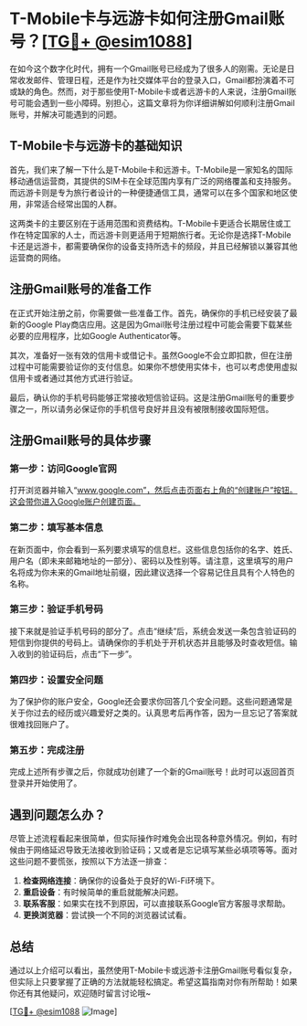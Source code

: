 # T-Mobile卡与远游卡如何注册Gmail账号？[[TG💪+ @esim1088](https://t.me/s/esim1088)]

在如今这个数字化时代，拥有一个Gmail账号已经成为了很多人的刚需。无论是日常收发邮件、管理日程，还是作为社交媒体平台的登录入口，Gmail都扮演着不可或缺的角色。然而，对于那些使用T-Mobile卡或者远游卡的人来说，注册Gmail账号可能会遇到一些小障碍。别担心，这篇文章将为你详细讲解如何顺利注册Gmail账号，并解决可能遇到的问题。

## T-Mobile卡与远游卡的基础知识

首先，我们来了解一下什么是T-Mobile卡和远游卡。T-Mobile是一家知名的国际移动通信运营商，其提供的SIM卡在全球范围内享有广泛的网络覆盖和支持服务。而远游卡则是专为旅行者设计的一种便捷通信工具，通常可以在多个国家和地区使用，非常适合经常出国的人群。

这两类卡的主要区别在于适用范围和资费结构。T-Mobile卡更适合长期居住或工作在特定国家的人士，而远游卡则更适用于短期旅行者。无论你是选择T-Mobile卡还是远游卡，都需要确保你的设备支持所选卡的频段，并且已经解锁以兼容其他运营商的网络。

## 注册Gmail账号的准备工作

在正式开始注册之前，你需要做一些准备工作。首先，确保你的手机已经安装了最新的Google Play商店应用。这是因为Gmail账号注册过程中可能会需要下载某些必要的应用程序，比如Google Authenticator等。

其次，准备好一张有效的信用卡或借记卡。虽然Google不会立即扣款，但在注册过程中可能需要验证你的支付信息。如果你不想使用实体卡，也可以考虑使用虚拟信用卡或者通过其他方式进行验证。

最后，确认你的手机号码能够正常接收短信验证码。这是注册Gmail账号的重要步骤之一，所以请务必保证你的手机信号良好并且没有被限制接收国际短信。

## 注册Gmail账号的具体步骤

### 第一步：访问Google官网

打开浏览器并输入“www.google.com”，然后点击页面右上角的“创建账户”按钮。这会带你进入Google账户创建页面。

### 第二步：填写基本信息

在新页面中，你会看到一系列要求填写的信息栏。这些信息包括你的名字、姓氏、用户名（即未来邮箱地址的一部分）、密码以及性别等。请注意，这里填写的用户名将成为你未来的Gmail地址前缀，因此建议选择一个容易记住且具有个人特色的名称。

### 第三步：验证手机号码

接下来就是验证手机号码的部分了。点击“继续”后，系统会发送一条包含验证码的短信到你提供的号码上。请确保你的手机处于开机状态并且能够及时查收短信。输入收到的验证码后，点击“下一步”。

### 第四步：设置安全问题

为了保护你的账户安全，Google还会要求你回答几个安全问题。这些问题通常是关于你过去的经历或兴趣爱好之类的。认真思考后再作答，因为一旦忘记了答案就很难找回账户了。

### 第五步：完成注册

完成上述所有步骤之后，你就成功创建了一个新的Gmail账号！此时可以返回首页登录并开始使用了。

## 遇到问题怎么办？

尽管上述流程看起来很简单，但实际操作时难免会出现各种意外情况。例如，有时候由于网络延迟导致无法接收到验证码；又或者是忘记填写某些必填项等等。面对这些问题不要慌张，按照以下方法逐一排查：

1. **检查网络连接**：确保你的设备处于良好的Wi-Fi环境下。
2. **重启设备**：有时候简单的重启就能解决问题。
3. **联系客服**：如果实在找不到原因，可以直接联系Google官方客服寻求帮助。
4. **更换浏览器**：尝试换一个不同的浏览器试试看。

## 总结

通过以上介绍可以看出，虽然使用T-Mobile卡或远游卡注册Gmail账号看似复杂，但实际上只要掌握了正确的方法就能轻松搞定。希望这篇指南对你有所帮助！如果你还有其他疑问，欢迎随时留言讨论哦~

[[TG💪+ @esim1088](https://t.me/s/esim1088) ![Image](https://i.postimg.cc/4NQfJmqS/Snipaste-2025-05-13-00-14-12.png)]